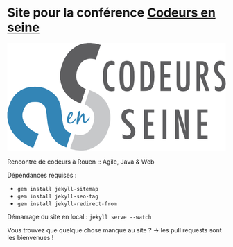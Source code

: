 # Site pour la conférence [Codeurs en seine](http://www.codeursenseine.com)

![Logo Codeurs en Seine](assets/img/logo-codeurs-en-seine-big.png)

Rencontre de codeurs à Rouen :: Agile, Java & Web

Dépendances requises :

* ```gem install jekyll-sitemap```
* ```gem install jekyll-seo-tag```
* ```gem install jekyll-redirect-from```

Démarrage du site en local : ```jekyll serve --watch```

Vous trouvez que quelque chose manque au site ? -> les pull requests sont les bienvenues !
